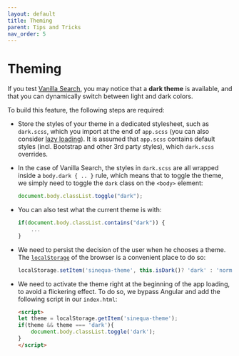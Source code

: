 ```yaml
---
layout: default
title: Theming
parent: Tips and Tricks
nav_order: 5
---
```


# Theming

If you test [Vanilla Search]({{site.baseurl}}modules/vanilla-search/vanilla-search.html), you may notice that a **dark theme** is available, and that you can dynamically switch between light and dark colors.

To build this feature, the following steps are required:

- Store the styles of your theme in a dedicated stylesheet, such as `dark.scss`, which you import at the end of `app.scss` (you can also consider [lazy loading](https://egghead.io/lessons/angular-lazy-load-css-at-runtime-with-the-angular-cli)). It is assumed that `app.scss` contains default styles (incl. Bootstrap and other 3rd party styles), which `dark.scss` overrides.

- In the case of Vanilla Search, the styles in `dark.scss` are all wrapped inside a `body.dark { .. }` rule, which means that to toggle the theme, we simply need to toggle the `dark` class on the `<body>` element:

    ```ts
    document.body.classList.toggle("dark");
    ```

- You can also test what the current theme is with:

    ```ts
    if(document.body.classList.contains("dark")) {
        ...
    }
    ```

- We need to persist the decision of the user when he chooses a theme. The [`localStorage`](https://developer.mozilla.org/en-US/docs/Web/API/Window/localStorage) of the browser is a convenient place to do so:

    ```ts
    localStorage.setItem('sinequa-theme', this.isDark()? 'dark' : 'normal');
    ```

- We need to activate the theme right at the beginning of the app loading, to avoid a flickering effect. To do so, we bypass Angular and add the following script in our `index.html`:

    ```html
    <script>
    let theme = localStorage.getItem('sinequa-theme');
    if(theme && theme === 'dark'){
        document.body.classList.toggle('dark');
    }
    </script>
    ```
